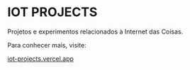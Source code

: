 # IOT PROJECTS

Projetos e experimentos relacionados à Internet das Coisas.

Para conhecer mais, visite:

[iot-projects.vercel.app](https://iot-projects.vercel.app)
